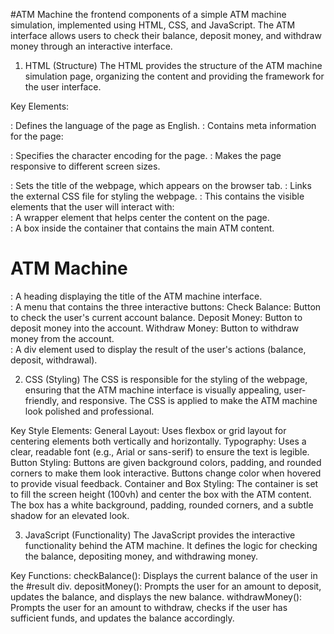 #ATM Machine
 the frontend components of a simple ATM machine simulation, implemented using HTML, CSS, and JavaScript. The ATM interface allows users to check their balance, deposit money, and withdraw money through an interactive interface.
 
 1. HTML (Structure)
The HTML provides the structure of the ATM machine simulation page, organizing the content and providing the framework for the user interface.

Key Elements:
<html lang="en">: Defines the language of the page as English.

<head>: Contains meta information for the page:

<meta charset="UTF-8">: Specifies the character encoding for the page.
<meta name="viewport" content="width=device-width, initial-scale=1.0">: Makes the page responsive to different screen sizes.
<title>ATM Machine</title>: Sets the title of the webpage, which appears on the browser tab.
<link rel="stylesheet" href="style.css">: Links the external CSS file for styling the webpage.
<body>: This contains the visible elements that the user will interact with:

<div class="container">: A wrapper element that helps center the content on the page.
<div class="box">: A box inside the container that contains the main ATM content.
<h1>ATM Machine</h1>: A heading displaying the title of the ATM machine interface.
<div id="menu">: A menu that contains the three interactive buttons:
Check Balance: Button to check the user's current account balance.
Deposit Money: Button to deposit money into the account.
Withdraw Money: Button to withdraw money from the account.
<div id="result">: A div element used to display the result of the user's actions (balance, deposit, withdrawal).

 2. CSS (Styling)
The CSS is responsible for the styling of the webpage, ensuring that the ATM machine interface is visually appealing, user-friendly, and responsive. The CSS is applied to make the ATM machine look polished and professional.

Key Style Elements:
General Layout: Uses flexbox or grid layout for centering elements both vertically and horizontally.
Typography: Uses a clear, readable font (e.g., Arial or sans-serif) to ensure the text is legible.
Button Styling:
Buttons are given background colors, padding, and rounded corners to make them look interactive.
Buttons change color when hovered to provide visual feedback.
Container and Box Styling:
The container is set to fill the screen height (100vh) and center the box with the ATM content.
The box has a white background, padding, rounded corners, and a subtle shadow for an elevated look.

3. JavaScript (Functionality)
The JavaScript provides the interactive functionality behind the ATM machine. It defines the logic for checking the balance, depositing money, and withdrawing money.

Key Functions:
checkBalance(): Displays the current balance of the user in the #result div.
depositMoney(): Prompts the user for an amount to deposit, updates the balance, and displays the new balance.
withdrawMoney(): Prompts the user for an amount to withdraw, checks if the user has sufficient funds, and updates the balance accordingly.
